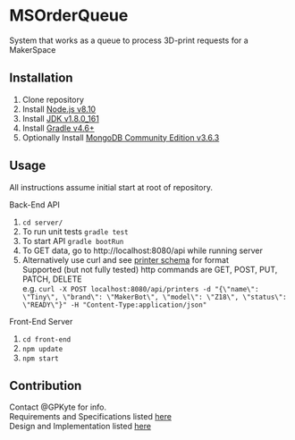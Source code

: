 # MSOrderQueue  
System that works as a queue to process 3D-print requests for a MakerSpace  

## Installation  
1. Clone repository  
2. Install [Node.js v8.10](https://nodejs.org/en/)  
3. Install [JDK v1.8.0_161](http://www.oracle.com/technetwork/java/javase/downloads/jdk8-downloads-2133151.html)  
4. Install [Gradle v4.6+](https://gradle.org/install/)  
5. Optionally Install [MongoDB Community Edition v3.6.3](https://docs.mongodb.com/manual/installation/#mongodb-community-edition)  

## Usage 
All instructions assume initial start at root of repository.  
 
Back-End API  
1. `cd server/`  
2. To run unit tests `gradle test`  
3. To start API `gradle bootRun`  
4. To GET data, go to http://localhost:8080/api while running server  
5. Alternatively use curl and see [printer schema](https://docs.google.com/document/d/15hHME8CRUwTjUELbfcHTXjU25vftQ_49fHTaqbWTC3s/edit#bookmark=id.tg3cquwfoicw) for format  
  Supported (but not fully tested) http commands are GET, POST, PUT, PATCH, DELETE  
  e.g. `curl -X POST localhost:8080/api/printers -d "{\"name\": \"Tiny\", \"brand\": \"MakerBot\", \"model\": \"Z18\", \"status\": \"READY\"}" -H "Content-Type:application/json"`

Front-End Server  
1. `cd front-end`  
2. `npm update`  
3. `npm start`  

## Contribution  
Contact @GPKyte for info.  
Requirements and Specifications listed [here](https://docs.google.com/document/d/1fb7CLjBCswqYBPAZyXDil4iPDmx3oRyt0yeMMOYkGgE/edit?usp=sharing)  
Design and Implementation listed [here](https://docs.google.com/document/d/15hHME8CRUwTjUELbfcHTXjU25vftQ_49fHTaqbWTC3s/edit?usp=sharing)
